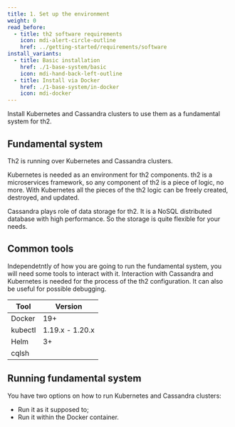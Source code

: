 ```yaml
---
title: 1. Set up the environment
weight: 0
read_before:
  - title: th2 software requirements
    icon: mdi-alert-circle-outline
    href: ../getting-started/requirements/software
install_variants:
  - title: Basic installation
    href: ./1-base-system/basic
    icon: mdi-hand-back-left-outline
  - title: Install via Docker
    href: ./1-base-system/in-docker
    icon: mdi-docker
---
```


Install Kubernetes and Cassandra clusters to use them as a fundamental system for th2.


<!--more-->

## Fundamental system

Th2 is running over Kubernetes and Cassandra clusters.

Kubernetes is needed as an environment for th2 components. th2 is a microservices framework, so any component of th2 is a piece of logic, no more. With Kubernetes all the pieces of the th2 logic can be freely created, destroyed, and updated.

Cassandra plays role of data storage for th2. It is a NoSQL distributed database with high performance. So the storage is quite flexible for your needs.

## Common tools

Independetntly of how you are going to run the fundamental system, you will need some tools to interact with it. Interaction with Cassandra and Kubernetes is needed for the process of the th2 configuration. It can also be useful for possible debugging.

| Tool    | Version         |
| ------- | --------------- |
| Docker  | 19+             |
| kubectl | 1.19.x - 1.20.x |
| Helm    | 3+              |
| cqlsh   |                 |


## Running fundamental system

You have two options on how to run Kubernetes and Cassandra clusters:
- Run it as it supposed to;
- Run it within the Docker container.

<recommendations :items="install_variants" ></recommendations>
